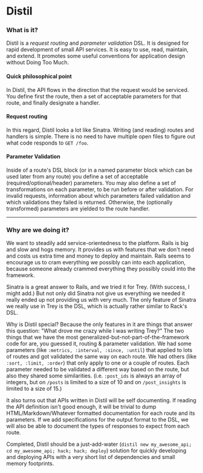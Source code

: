 # Distil

### What is it?

Distil is a *request routing* and *parameter validation* DSL.  It is designed for rapid development of small API services.  It is easy to use, read, maintain, and extend.  It promotes some useful conventions for application design without Doing Too Much.

#### Quick philosophical point

In Distil, the API flows in the direction that the request would be serviced.  You define first the route, then a set of acceptable parameters for that route, and finally designate a handler.  

#### Request routing

In this regard, Distil looks a lot like Sinatra.  Writing (and reading) routes and handlers is simple.  There is no need to have multiple open files to figure out what code responds to `GET /foo`.

#### Parameter Validation

Inside of a route's DSL block (or in a named parameter block which can be used later from any route) you define a set of acceptable (required/optional/header) parameters.  You may also define a set of transformations on each parameter, to be run before or after validation.  For invalid requests, information about which parameters failed validation and which validations they failed is returned.  Otherwise, the (optionally transformed) parameters are yielded to the route handler.

-----------

### Why are we doing it?

We want to steadily add service-orientedness to the platform.  Rails is big and slow and hogs memory.  It provides us with features that we don't need and costs us extra time and money to deploy and maintain.  Rails seems to encourage us to cram everything we possibly can into each application, because someone already crammed everything they possibly could into the framework.

Sinatra is a great answer to Rails, and we tried it for Trey.  (With success, I might add.)  But not only did Sinatra not give us everything we needed it really ended up not providing us with very much.  The only feature of Sinatra we really use in Trey is the DSL, which is actually rather similar to Rack's DSL.

Why is Distil special?  Because the only features in it are things that answer this question: "What drove me crazy while I was writing Trey?"  The two things that we have the most generalized-but-not-part-of-the-framework code for are, you guessed it, routing & parameter validation.  We had some parameters (like `:metrics, :interval, :since, :until`) that applied to lots of routes and got validated the same way on each route.  We had others (like `:sort, :limit, :order`) that only apply to one or a couple of routes.  Each parameter needed to be validated a different way based on the route, but also they shared some similarities.  (i.e. `:post_ids` is always an array of integers, but on `/posts` is limited to a size of 10 and on `/post_insights` is limited to a size of 15.)

It also turns out that APIs written in Distil will be self documenting.  If reading the API definition isn't good enough, it will be trivial to dump HTML/Markdown/Whatever formatted documentation for each route and its parameters.  If we add specifications for the output format to the DSL, we will also be able to document the types of responses to expect from each route.

Completed, Distil should be a just-add-water (`distil new my_awesome_api; cd my_awesome_api; hack; hack; deploy`) solution for quickly developing and deploying APIs with a very short list of dependencies and small memory footprints.
